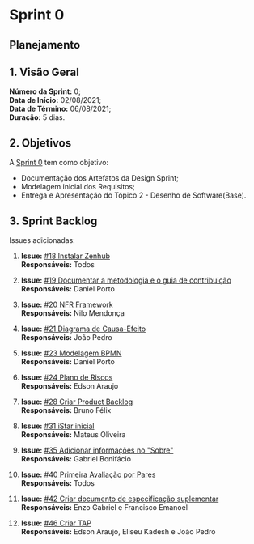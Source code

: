 # Sprint 0

## Planejamento 

## 1. Visão Geral
**Número da Sprint:** 0;<br>
**Data de Início:** 02/08/2021;<br>
**Data de Término:** 06/08/2021;<br>
**Duração:** 5 dias.<br>


## 2. Objetivos
A [Sprint 0](https://github.com/UnBArqDsw2021-1/2021.1_G6_Curumim/milestone/2) tem como objetivo:

- Documentação dos Artefatos da Design Sprint;<br>
- Modelagem inicial dos Requisitos;<br>
- Entrega e Apresentação do Tópico 2 - Desenho de Software(Base).


## 3. Sprint Backlog
Issues adicionadas: 

1. **Issue:** [#18 Instalar Zenhub](https://github.com/UnBArqDsw2021-1/2021.1_G6_Curumim/issues/18)<br>
**Responsáveis:** Todos<br>

2. **Issue:** [#19 Documentar a metodologia e o guia de contribuição](https://github.com/UnBArqDsw2021-1/2021.1_G6_Curumim/issues/19)<br> 
**Responsáveis:** Daniel Porto<br>

3. **Issue:** [#20 NFR Framework](https://github.com/UnBArqDsw2021-1/2021.1_G6_Curumim/issues/20)<br>
**Responsáveis:** Nilo Mendonça<br>

4. **Issue:** [#21 Diagrama de Causa-Efeito](https://github.com/UnBArqDsw2021-1/2021.1_G6_Curumim/issues/21)<br>
**Responsáveis:** João Pedro<br>

5. **Issue:** [#23 Modelagem BPMN](https://github.com/UnBArqDsw2021-1/2021.1_G6_Curumim/issues/23)<br>
**Responsáveis:** Daniel Porto<br>

6. **Issue:** [#24 Plano de Riscos](https://github.com/UnBArqDsw2021-1/2021.1_G6_Curumim/issues/24)<br>
**Responsáveis:** Edson Araujo<br>

7. **Issue:** [#28 Criar Product Backlog](https://github.com/UnBArqDsw2021-1/2021.1_G6_Curumim/issues/28)<br>
**Responsáveis:** Bruno Félix<br>

8. **Issue:** [#31 iStar inicial](https://github.com/UnBArqDsw2021-1/2021.1_G6_Curumim/issues/31)<br>
**Responsáveis:** Mateus Oliveira<br>

9. **Issue:** [#35 Adicionar informações no "Sobre"](https://github.com/UnBArqDsw2021-1/2021.1_G6_Curumim/issues/35)<br>
**Responsáveis:** Gabriel Bonifácio<br>

10. **Issue:** [#40 Primeira Avaliação por Pares](https://github.com/UnBArqDsw2021-1/2021.1_G6_Curumim/issues/40)<br>
**Responsáveis:** Todos<br>

11. **Issue:** [#42 Criar documento de especificação suplementar](https://github.com/UnBArqDsw2021-1/2021.1_G6_Curumim/issues/42)<br>
**Responsáveis:** Enzo Gabriel e Francisco Emanoel<br>

12. **Issue:** [#46 Criar TAP](https://github.com/UnBArqDsw2021-1/2021.1_G6_Curumim/issues/46)<br>
**Responsáveis:** Edson Araujo, Eliseu Kadesh e João Pedro<br>
